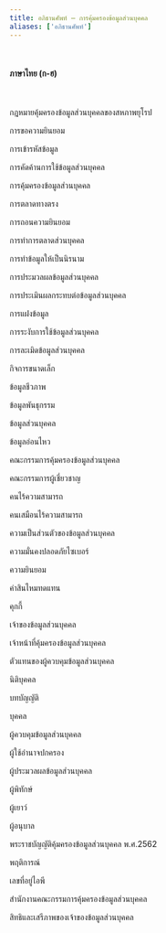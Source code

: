 ```yaml
---
title: อภิธานศัพท์ – การคุ้มครองข้อมูลส่วนบุคคล
aliases: ['อภิธานศัพท์']
---
```


<br />

#### ภาษาไทย (ก-ฮ)
<br />

กฎหมายคุ้มครองข้อมูลส่วนบุคคลของสหภาพยุโรป
<br />

การขอความยินยอม
<br />

การเข้ารหัสข้อมูล
<br />

การคัดค้านการใช้ข้อมูลส่วนบุคคล
<br />

การคุ้มครองข้อมูลส่วนบุคคล
<br />

การตลาดทางตรง
<br />

การถอนความยินยอม
<br />

การทำการตลาดส่วนบุคคล
<br />

การทำข้อมูลให้เป็นนิรนาม
<br />

การประมวลผลข้อมูลส่วนบุคคล
<br />

การประเมินผลกระทบต่อข้อมูลส่วนบุคคล
<br />

การแฝงข้อมูล
<br />

การระงับการใช้ข้อมูลส่วนบุคคล
<br />

การละเมิดข้อมูลส่วนบุคคล
<br />

กิจการขนาดเล็ก
<br />

ข้อมูลชีวภาพ
<br />

ข้อมูลพันธุกรรม
<br />

ข้อมูลส่วนบุคคล
<br />

ข้อมูลอ่อนไหว
<br />

คณะกรรมการคุ้มครองข้อมูลส่วนบุคคล
<br />

คณะกรรมการผู้เชี่ยวชาญ
<br />

คนไร้ความสามารถ
<br />

คนเสมือนไร้ความสามารถ
<br />

ความเป็นส่วนตัวของข้อมูลส่วนบุคคล
<br />

ความมั่นคงปลอดภัยไซเบอร์
<br />

ความยินยอม
<br />

ค่าสินไหมทดแทน
<br />

คุกกี้
<br />

เจ้าของข้อมูลส่วนบุคคล
<br />

เจ้าหน้าที่คุ้มครองข้อมูลส่วนบุคคล
<br />

ตัวแทนของผู้ควบคุมข้อมูลส่วนบุคคล
<br />

นิติบุคคล
<br />

บทบัญญัติ
<br />

บุคคล
<br />

ผู้ควบคุมข้อมูลส่วนบุคคล
<br />

ผู้ใช้อำนาจปกครอง
<br />

ผู้ประมวลผลข้อมูลส่วนบุคคล
<br />

ผู้พิทักษ์
<br />

ผู้เยาว์
<br />

ผู้อนุบาล
<br />

พระราชบัญญัติคุ้มครองข้อมูลส่วนบุคคล พ.ศ.2562
<br />

พฤติการณ์
<br />

เลขที่อยู่ไอพี
<br />

สำนักงานคณะกรรมการคุ้มครองข้อมูลส่วนบุคคล
<br />

สิทธิและเสรีภาพของเจ้าของข้อมูลส่วนบุคคล